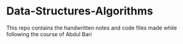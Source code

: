 # Data-Structures-Algorithms
This repo contains the handwritten notes and code files made while following the course of Abdul Bari
